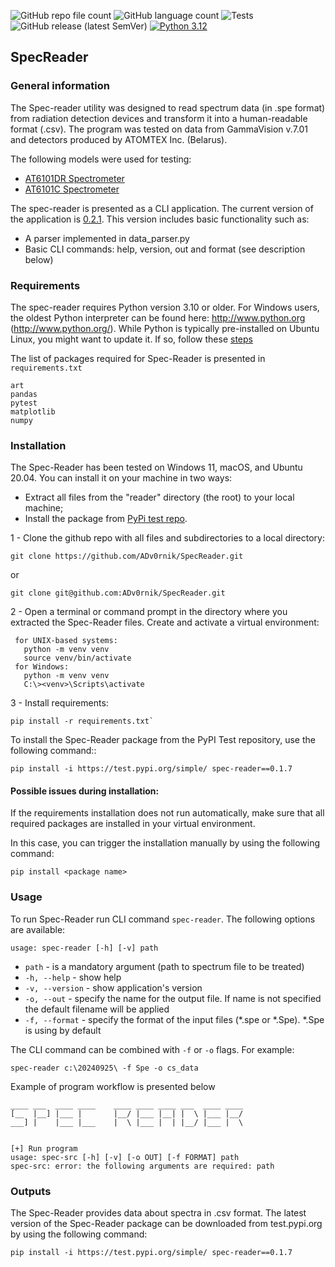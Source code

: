 ![GitHub repo file count](https://img.shields.io/github/directory-file-count/ADv0rnik/SpecReader?style=flat-square) ![GitHub language count](https://img.shields.io/github/languages/count/ADv0rnik/SpecReader?style=flat-square) ![Tests](https://github.com/mCodingLLC/SlapThatLikeButton-SpecReader/actions/workflows/tests.yml/badge.svg) ![GitHub release (latest SemVer)](https://img.shields.io/github/v/release/ADv0rnik/SpecReader?style=flat-square) [![Python 3.12](https://img.shields.io/badge/python-3.12-blue.svg)](https://www.python.org/downloads/release/python-3100/)

## SpecReader
### General information
The Spec-reader utility was designed to read spectrum data (in .spe format) from radiation detection devices and transform it into a human-readable format (.csv). The program was tested on data from GammaVision v.7.01 and detectors produced by ATOMTEX Inc. (Belarus). 

The following models were used for testing:
- [AT6101DR Spectrometer](https://atomtex.com/en/at6101dr-spectrometer)
- [AT6101C Spectrometer](https://atomtex.com/en/portable-spectrometers-backpack-based-radiation-detectors-brd/at6101c-at6101cm-spectrometers)

The spec-reader is presented as a CLI application. The current version of the application is [0.2.1](https://github.com/ADv0rnik/SpecReader/tree/v.0.2.1). This version includes basic functionality such as:

- A parser implemented in data_parser.py
- Basic CLI commands: help, version, out and format (see description below)

### Requirements

The spec-reader requires Python version 3.10 or older. For Windows users, the oldest Python interpreter can be found
here: http://www.python.org (http://www.python.org/). While Python is typically pre-installed on Ubuntu Linux, you might want to update it.
If so, follow these [steps](https://www.debugpoint.com/install-python-3-12-ubuntu/)

The list of packages required for Spec-Reader is presented in `requirements.txt`

```commandline
art
pandas
pytest
matplotlib
numpy
```

### Installation 
The Spec-Reader has been tested on Windows 11, macOS, and Ubuntu 20.04. You can install it on your machine in two ways:
- Extract all files from the "reader" directory (the root) to your local machine; 
- Install the package from [PyPi test repo](https://test.pypi.org/project/spec-reader/).

1 - Clone the github repo with all files and subdirectories to a local directory:
```commandline
git clone https://github.com/ADv0rnik/SpecReader.git
```
or
```commandline
git clone git@github.com:ADv0rnik/SpecReader.git
```

2 - Open a terminal or command prompt in the directory where you extracted the Spec-Reader files. Create and activate a virtual environment:

     for UNIX-based systems:
       python -m venv venv
       source venv/bin/activate
     for Windows:    
       python -m venv venv
       C:\><venv>\Scripts\activate

3 - Install requirements: 

    pip install -r requirements.txt`

To install the Spec-Reader package from the PyPI Test repository, use the following command::

```commandline
pip install -i https://test.pypi.org/simple/ spec-reader==0.1.7
```


#### Possible issues during installation:
If the requirements installation does not run automatically, make sure that all required packages are installed in your virtual environment.

In this case, you can trigger the installation manually by using the following command:

```commandline
pip install <package name>
```

### Usage

To run Spec-Reader run CLI command `spec-reader`. The following options are available:

`usage: spec-reader [-h] [-v] path`

* `path` - is a mandatory argument (path to spectrum file to be treated) 
* `-h, --help` - show help
* `-v, --version` - show application's version
* `-o, --out` - specify the name for the output file. If name is not specified the default filename will be applied
* `-f, --format` - specify the format of the input files (*.spe or *.Spe). *.Spe is using by default

The CLI command can be combined with `-f` or `-o` flags. For example:

`spec-reader c:\20240925\ -f Spe -o cs_data`

Example of program workflow is presented below

```commandline
____ ___  ____ ____    ____ ____ ____ ___  ____ ____ 
[__  |__] |___ |       |__/ |___ |__| |  \ |___ |__/ 
___] |    |___ |___    |  \ |___ |  | |__/ |___ |  \ 
                                                     

[+] Run program
usage: spec-src [-h] [-v] [-o OUT] [-f FORMAT] path
spec-src: error: the following arguments are required: path
```

### Outputs

The Spec-Reader provides data about spectra in .csv format. The latest version of the Spec-Reader package can be downloaded from test.pypi.org by using the following command:

`pip install -i https://test.pypi.org/simple/ spec-reader==0.1.7`
